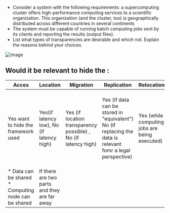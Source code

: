 * Consider a system with the following requirements: a supercomputing cluster offers high-performance computing services to a scientific organization. This organization (and the cluster, too) is geographically distributed across different countries in several continents
* The system must be capable of running batch computing jobs sent by its clients and reporting the results (output files).
* List what types of transparencies are desirable and which not. Explain the reasons behind your choices.

![image](https://user-images.githubusercontent.com/114572512/222148246-960df1de-4bd1-4950-b596-493ebaeb9636.png)

##  Would it be relevant to hide the : 
 Acces | Location | Migration | Replication | Relocation | Concurrency | Fault
---|---|----|----|----|----|----
| Yes want to hide the framework used | Yes(if latency low),  No (if latency high) |  Yes (if location transparency possible) , No (if latency high) | Yes (if data can be stored in "equivalent") No (if replacing the data is relevant fomr a legal perspective) | Yes (while computing jobs are being executed) | Yes (not necessary to know that there are other users) No (could be relevant for estimating the current node of the system ) | Non-recoverable: someone pulls out the plug (No fault transparency ) Recovarable (Yes, case relocation transparrency can be provided) |
| * Data can be shared * Computing node can be shared | If there are two parts and they are far away |  |   | |  |  |
